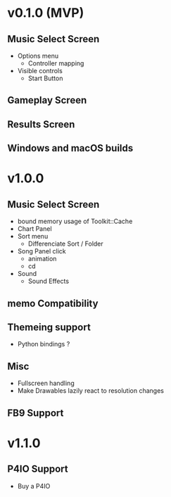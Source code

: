 # v0.1.0 (MVP)
## Music Select Screen
- Options menu
    - Controller mapping
- Visible controls
    - Start Button

## Gameplay Screen

## Results Screen

## Windows and macOS builds

# v1.0.0
## Music Select Screen
- bound memory usage of Toolkit::Cache
- Chart Panel
- Sort menu
    - Differenciate Sort / Folder
- Song Panel click
    - animation
    - cd
- Sound
    - Sound Effects

## memo Compatibility

## Themeing support
- Python bindings ?

## Misc
- Fullscreen handling
- Make Drawables lazily react to resolution changes

## FB9 Support

# v1.1.0
## P4IO Support
- Buy a P4IO